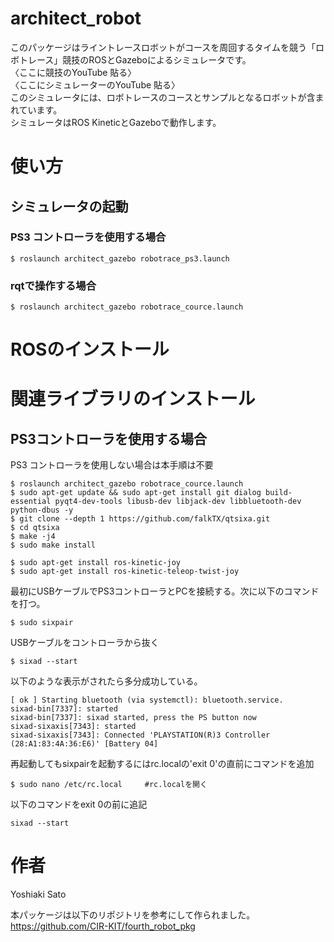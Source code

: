 
# architect_robot
このパッケージはライントレースロボットがコースを周回するタイムを競う「ロボトレース」競技のROSとGazeboによるシミュレータです。    
〈ここに競技のYouTube 貼る〉    
〈ここにシミュレーターのYouTube 貼る〉    
このシミュレータには、ロボトレースのコースとサンプルとなるロボットが含まれています。    
シミュレータはROS KineticとGazeboで動作します。    

# 使い方  
## シミュレータの起動    
### PS3 コントローラを使用する場合    
```
$ roslaunch architect_gazebo robotrace_ps3.launch
```
### rqtで操作する場合    
```
$ roslaunch architect_gazebo robotrace_cource.launch
```  
# ROSのインストール    
# 関連ライブラリのインストール  
## PS3コントローラを使用する場合
PS3 コントローラを使用しない場合は本手順は不要
```    
$ roslaunch architect_gazebo robotrace_cource.launch    
$ sudo apt-get update && sudo apt-get install git dialog build-essential pyqt4-dev-tools libusb-dev libjack-dev libbluetooth-dev python-dbus -y    
$ git clone --depth 1 https://github.com/falkTX/qtsixa.git    
$ cd qtsixa    
$ make -j4    
$ sudo make install    
    
$ sudo apt-get install ros-kinetic-joy    
$ sudo apt-get install ros-kinetic-teleop-twist-joy    
```    
最初にUSBケーブルでPS3コントローラとPCを接続する。次に以下のコマンドを打つ。    
```    
$ sudo sixpair    
```    
USBケーブルをコントローラから抜く    
```    
$ sixad --start    
```    
以下のような表示がされたら多分成功している。    
```    
[ ok ] Starting bluetooth (via systemctl): bluetooth.service.    
sixad-bin[7337]: started    
sixad-bin[7337]: sixad started, press the PS button now    
sixad-sixaxis[7343]: started    
sixad-sixaxis[7343]: Connected 'PLAYSTATION(R)3 Controller (28:A1:83:4A:36:E6)' [Battery 04]    
```    
再起動してもsixpairを起動するにはrc.localの'exit 0'の直前にコマンドを追加    
```    
$ sudo nano /etc/rc.local     #rc.localを開く    
```    
以下のコマンドをexit 0の前に追記    
```    
sixad --start    
```    

# 作者
Yoshiaki Sato    
    
本パッケージは以下のリポジトリを参考にして作られました。    
https://github.com/CIR-KIT/fourth_robot_pkg
